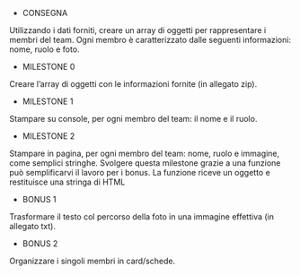 -  CONSEGNA

Utilizzando i dati forniti, creare un array di oggetti per rappresentare i membri del team.
Ogni membro è caratterizzato dalle seguenti informazioni: nome, ruolo e foto.

-  MILESTONE 0

Creare l’array di oggetti con le informazioni fornite (in allegato zip).

-  MILESTONE 1

Stampare su console, per ogni membro del team: il nome e il ruolo.

-  MILESTONE 2

Stampare in pagina, per ogni membro del team: nome, ruolo e immagine, come semplici stringhe.
Svolgere questa milestone grazie a una funzione può semplificarvi il lavoro per i bonus. La funzione riceve un oggetto e restituisce una stringa di HTML

-  BONUS 1

Trasformare il testo col percorso della foto in una immagine effettiva (in allegato txt).

-  BONUS 2

Organizzare i singoli membri in card/schede.
